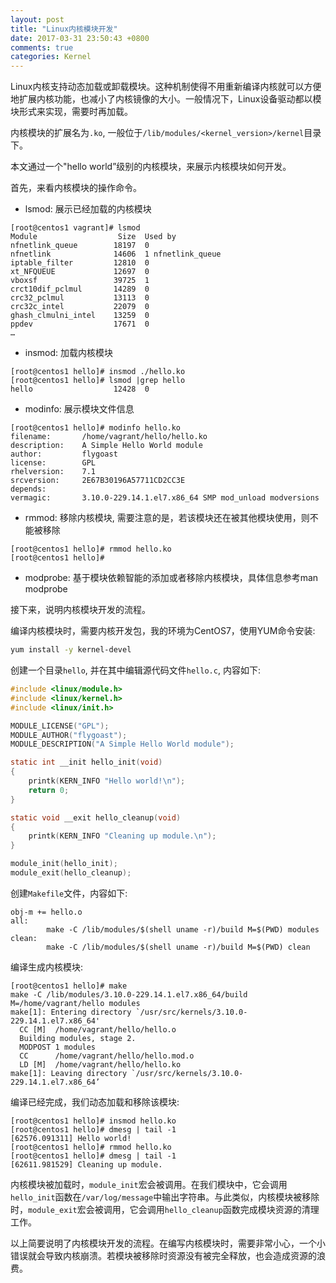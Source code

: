 ```yaml
---
layout: post
title: "Linux内核模块开发"
date: 2017-03-31 23:50:43 +0800
comments: true
categories: Kernel
---
```

Linux内核支持动态加载或卸载模块。这种机制使得不用重新编译内核就可以方便地扩展内核功能，也减小了内核镜像的大小。一般情况下，Linux设备驱动都以模块形式来实现，需要时再加载。

内核模块的扩展名为`.ko`, 一般位于`/lib/modules/<kernel_version>/kernel`目录下。

本文通过一个"hello world”级别的内核模块，来展示内核模块如何开发。

<!--more-->

首先，来看内核模块的操作命令。

* lsmod: 展示已经加载的内核模块

```plain
[root@centos1 vagrant]# lsmod
Module                  Size  Used by
nfnetlink_queue        18197  0
nfnetlink              14606  1 nfnetlink_queue
iptable_filter         12810  0
xt_NFQUEUE             12697  0
vboxsf                 39725  1
crct10dif_pclmul       14289  0
crc32_pclmul           13113  0
crc32c_intel           22079  0
ghash_clmulni_intel    13259  0
ppdev                  17671  0
…
```

* insmod: 加载内核模块

```plain
[root@centos1 hello]# insmod ./hello.ko
[root@centos1 hello]# lsmod |grep hello
hello                  12428  0
```

* modinfo: 展示模块文件信息

```plain
[root@centos1 hello]# modinfo hello.ko
filename:       /home/vagrant/hello/hello.ko
description:    A Simple Hello World module
author:         flygoast
license:        GPL
rhelversion:    7.1
srcversion:     2E67B30196A57711CD2CC3E
depends:
vermagic:       3.10.0-229.14.1.el7.x86_64 SMP mod_unload modversions
```

* rmmod: 移除内核模块, 需要注意的是，若该模块还在被其他模块使用，则不能被移除

```plain
[root@centos1 hello]# rmmod hello.ko
[root@centos1 hello]#
```

* modprobe: 基于模块依赖智能的添加或者移除内核模块，具体信息参考man modprobe

接下来，说明内核模块开发的流程。

编译内核模块时，需要内核开发包，我的环境为CentOS7，使用YUM命令安装:
```bash
yum install -y kernel-devel
```
创建一个目录`hello`, 并在其中编辑源代码文件`hello.c`, 内容如下:
```c
#include <linux/module.h>
#include <linux/kernel.h>
#include <linux/init.h>

MODULE_LICENSE("GPL");
MODULE_AUTHOR("flygoast");
MODULE_DESCRIPTION("A Simple Hello World module");

static int __init hello_init(void)
{
    printk(KERN_INFO "Hello world!\n");
    return 0;
}

static void __exit hello_cleanup(void)
{
    printk(KERN_INFO "Cleaning up module.\n");
}

module_init(hello_init);
module_exit(hello_cleanup);
```
创建`Makefile`文件，内容如下:
```plain
obj-m += hello.o
all:
        make -C /lib/modules/$(shell uname -r)/build M=$(PWD) modules
clean:
        make -C /lib/modules/$(shell uname -r)/build M=$(PWD) clean
```
编译生成内核模块:
```plain
[root@centos1 hello]# make
make -C /lib/modules/3.10.0-229.14.1.el7.x86_64/build M=/home/vagrant/hello modules
make[1]: Entering directory `/usr/src/kernels/3.10.0-229.14.1.el7.x86_64'
  CC [M]  /home/vagrant/hello/hello.o
  Building modules, stage 2.
  MODPOST 1 modules
  CC      /home/vagrant/hello/hello.mod.o
  LD [M]  /home/vagrant/hello/hello.ko
make[1]: Leaving directory `/usr/src/kernels/3.10.0-229.14.1.el7.x86_64’
```
编译已经完成，我们动态加载和移除该模块:
```plain
[root@centos1 hello]# insmod hello.ko
[root@centos1 hello]# dmesg | tail -1
[62576.091311] Hello world!
[root@centos1 hello]# rmmod hello.ko
[root@centos1 hello]# dmesg | tail -1
[62611.981529] Cleaning up module.
```
内核模块被加载时，`module_init`宏会被调用。在我们模块中，它会调用`hello_init`函数在`/var/log/message`中输出字符串。与此类似，内核模块被移除时，`module_exit`宏会被调用，它会调用`hello_cleanup`函数完成模块资源的清理工作。

以上简要说明了内核模块开发的流程。在编写内核模块时，需要非常小心，一个小错误就会导致内核崩溃。若模块被移除时资源没有被完全释放，也会造成资源的浪费。

